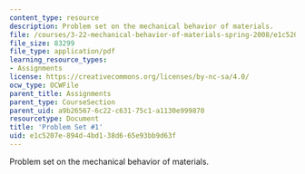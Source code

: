 ```yaml
---
content_type: resource
description: Problem set on the mechanical behavior of materials.
file: /courses/3-22-mechanical-behavior-of-materials-spring-2008/e1c5207e894d4bd138d665e93bb9d63f_ps1.pdf
file_size: 83299
file_type: application/pdf
learning_resource_types:
- Assignments
license: https://creativecommons.org/licenses/by-nc-sa/4.0/
ocw_type: OCWFile
parent_title: Assignments
parent_type: CourseSection
parent_uid: a9b26567-6c22-c631-75c1-a1130e999870
resourcetype: Document
title: 'Problem Set #1'
uid: e1c5207e-894d-4bd1-38d6-65e93bb9d63f
---
```

Problem set on the mechanical behavior of materials.